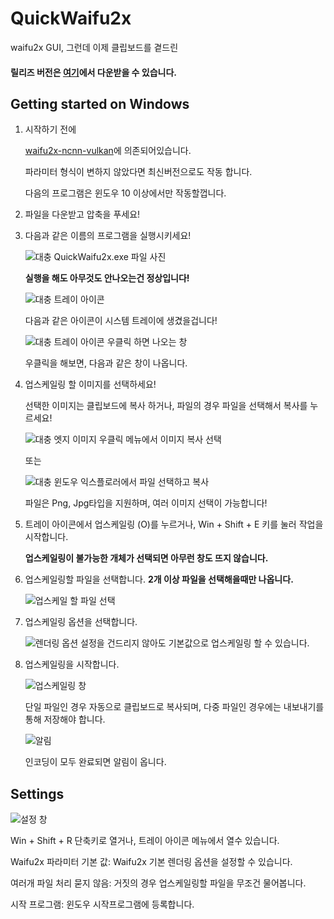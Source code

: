 # QuickWaifu2x
waifu2x GUI, 그런데 이제 클립보드를 곁드린

#### 릴리즈 버전은 [여기](https://github.com/Soju06/QuickWaifu2x/releases/download/v1.1.2/quickWaifu2x-1.1.2_net5.0-windows10.0.20348.0.zip)에서 다운받을 수 있습니다.

## Getting started on Windows

1. 시작하기 전에

   [waifu2x-ncnn-vulkan](https://github.com/nihui/waifu2x-ncnn-vulkan)에 의존되어있습니다.

   파라미터 형식이 변하지 않았다면 최신버전으로도 작동 합니다.
   

   다음의 프로그램은 윈도우 10 이상에서만 작동할껍니다.

2. 파일을 다운받고 압축을 푸세요!

3. 다음과 같은 이름의 프로그램을 실행시키세요!

   ![대충 QuickWaifu2x.exe 파일 사진](https://user-images.githubusercontent.com/34199905/134859570-07b79168-784e-4584-b6aa-f0ce9a80fc51.png)

   **실행을 해도 아무것도 안나오는건 정상입니다!**

   ![대충 트레이 아이콘](https://user-images.githubusercontent.com/34199905/134860146-450dadb3-09fc-4c01-9c7c-c0cda50d2c65.png)

   다음과 같은 아이콘이 시스템 트레이에 생겼을겁니다!

   ![대충 트레이 아이콘 우클릭 하면 나오는 창](https://user-images.githubusercontent.com/34199905/134860803-85f0a9bc-0cd4-4fcf-bc07-f32c4bc142f3.png)

   우클릭을 해보면, 다음과 같은 창이 나옵니다.

4. 업스케일링 할 이미지를 선택하세요!

   선택한 이미지는 클립보드에 복사 하거나, 파일의 경우 파일을 선택해서 복사를 누르세요!

   ![대충 엣지 이미지 우클릭 메뉴에서 이미지 복사 선택](https://user-images.githubusercontent.com/34199905/134861467-b0ea186d-d117-4cd2-a0c0-1d47da41d92d.png)

   또는

   ![대충 윈도우 익스플로러에서 파일 선택하고 복사](https://user-images.githubusercontent.com/34199905/134861652-755413a3-6f82-4f06-9477-3c70947a492e.png)

   파일은 Png, Jpg타입을 지원하며, 여러 이미지 선택이 가능합니다!

5. 트레이 아이콘에서 업스케일링 (O)를 누르거나, Win + Shift + E 키를 눌러 작업을 시작합니다.

   **업스케일링이 불가능한 개체가 선택되면 아무런 창도 뜨지 않습니다.**

6. 업스케일링할 파일을 선택합니다. **2개 이상 파일을 선택해을때만 나옵니다.**

   ![업스케일 할 파일 선택](https://user-images.githubusercontent.com/34199905/134862833-e1e37db1-0e41-4090-b9ac-8104cc90db05.png)

   

7. 업스케일링 옵션을 선택합니다.

   ![렌더링 옵션](https://user-images.githubusercontent.com/34199905/134862515-88fa53b6-63b8-4750-8e90-8c34e2b49dd1.png)
   설정을 건드리지 않아도 기본값으로 업스케일링 할 수 있습니다.

8. 업스케일링을 시작합니다.

   ![업스케일링 창](https://user-images.githubusercontent.com/34199905/134863526-ab198049-3827-45c6-9177-41e5ab54014f.png)

   단일 파일인 경우 자동으로 클립보드로 복사되며, 다중 파일인 경우에는 내보내기를 통해 저장해야 합니다.

   ![알림](https://user-images.githubusercontent.com/34199905/134863810-1fc77acb-e806-40b8-8493-7f260529d3bd.png)

   인코딩이 모두 완료되면 알림이 옵니다.

## Settings

![설정 창](https://user-images.githubusercontent.com/34199905/134864218-83f3ab24-6ab4-4f86-a978-1b6e6f909336.png)

Win + Shift + R 단축키로 열거나, 트레이 아이콘 메뉴에서 열수 있습니다. 

Waifu2x 파라미터 기본 값: Waifu2x 기본 렌더링 옵션을 설정할 수 있습니다.

여러개 파일 처리 묻지 않음: 거짓의 경우 업스케일링할 파일을 무조건 물어봅니다.

시작 프로그램: 윈도우 시작프로그램에 등록합니다.
